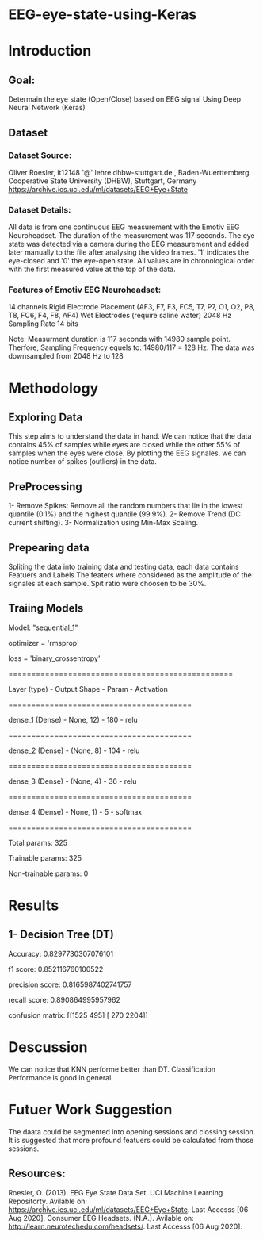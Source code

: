 # EEG-eye-state-using-Keras

# Introduction
## Goal: 
Determain the eye state (Open/Close) based on EEG signal Using Deep Neural Network (Keras)

## Dataset
### Dataset Source:
Oliver Roesler, it12148 '@' lehre.dhbw-stuttgart.de , Baden-Wuerttemberg Cooperative State University (DHBW), Stuttgart, Germany
https://archive.ics.uci.edu/ml/datasets/EEG+Eye+State

### Dataset Details:
All data is from one continuous EEG measurement with the Emotiv EEG Neuroheadset. The duration of the measurement was 117 seconds. The eye state was detected via a camera during the EEG measurement and added later manually to the file after analysing the video frames. '1' indicates the eye-closed and '0' the eye-open state. All values are in chronological order with the first measured value at the top of the data.

### Features of Emotiv EEG Neuroheadset:
14 channels
Rigid Electrode Placement (AF3, F7, F3, FC5, T7, P7, O1, O2, P8, T8, FC6, F4, F8, AF4)
Wet Electrodes (require saline water)
2048 Hz Sampling Rate
14 bits

Note: Measurment duration is 117 seconds with 14980 sample point. Therfore, Sampling Frequency equels to: 14980/117 = 128 Hz.
The data was downsampled from 2048 Hz to 128

# Methodology

## Exploring Data
This step aims to understand the data in hand.
We can notice that the data contains 45% of samples while eyes are closed while the other 55% of samples when the eyes were close.
By plotting the EEG signales, we can notice number of spikes (outliers) in the data.

## PreProcessing
1- Remove Spikes: Remove all the random numbers that lie in the lowest quantile (0.1%) and the highest quantile (99.9%).
2- Remove Trend (DC current shifting).
3- Normalization using Min-Max Scaling.

## Prepearing data
Spliting the data into training data and testing data, each data contains Featuers and Labels
The featers where considered as the amplitude of the signales at each sample.
Spit ratio were choosen to be 30%.

## Traiing Models
Model: "sequential_1"

optimizer = 'rmsprop'

loss = 'binary_crossentropy'

=================================================

Layer (type) - Output Shape - Param - Activation

========================================

dense_1 (Dense) - None, 12) - 180 - relu

========================================

dense_2 (Dense) - (None, 8) - 104 - relu

========================================

dense_3 (Dense) - (None, 4) - 36 - relu

========================================

dense_4 (Dense) - None, 1) - 5 - softmax

========================================


Total params: 325

Trainable params: 325

Non-trainable params: 0

# Results
## 1- Decision Tree (DT)
Accuracy:         0.8297730307076101

f1        score:  0.852116760100522
            
precision score:  0.8165987402741757

recall    score:  0.890864995957962

confusion matrix: [[1525  495]
                   [ 270 2204]]

# Descussion
We can notice that KNN performe better than DT.
Classification Performance is good in general.

# Futuer Work Suggestion
The daata could be segmented into opening sessions and clossing session.
It is suggested that more profound featuers could be calculated from those sessions.

## Resources:
Roesler, O. (2013). EEG Eye State Data Set. UCI Machine Learning Repositorty. Avilable on: https://archive.ics.uci.edu/ml/datasets/EEG+Eye+State. Last Accesss [06 Aug 2020].
Consumer EEG Headsets. (N.A.). Avilable on: http://learn.neurotechedu.com/headsets/. Last Accesss [06 Aug 2020].
